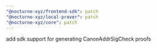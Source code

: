 ```yaml
---
"@nocturne-xyz/frontend-sdk": patch
"@nocturne-xyz/local-prover": patch
"@nocturne-xyz/core": patch
---
```


add sdk support for generating CanonAddrSigCheck proofs
